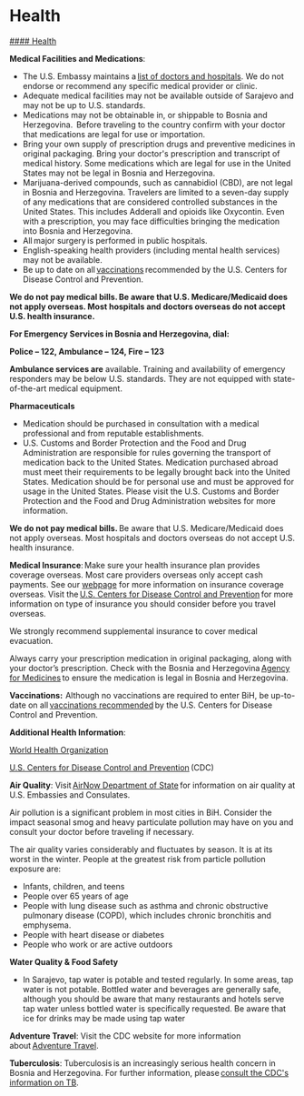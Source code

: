 # Health

[#### Health](javascript:void(0); "Health")

**Medical Facilities and Medications**:

* The U.S. Embassy maintains a [list of doctors and hospitals](https://ba.usembassy.gov/services/medical-assistance/). We do not endorse or recommend any specific medical provider or clinic.
* Adequate medical facilities may not be available outside of Sarajevo and may not be up to U.S. standards.
* Medications may not be obtainable in, or shippable to Bosnia and Herzegovina.  Before traveling to the country confirm with your doctor that medications are legal for use or importation.
* Bring your own supply of prescription drugs and preventive medicines in original packaging. Bring your doctor's prescription and transcript of medical history. Some medications which are legal for use in the United States may not be legal in Bosnia and Herzegovina.
* Marijuana-derived compounds, such as cannabidiol (CBD), are not legal in Bosnia and Herzegovina. Travelers are limited to a seven-day supply of any medications that are considered controlled substances in the United States. This includes Adderall and opioids like Oxycontin. Even with a prescription, you may face difficulties bringing the medication into Bosnia and Herzegovina.
* All major surgery is performed in public hospitals.
* English-speaking health providers (including mental health services) may not be available.
* Be up to date on all [vaccinations](https://wwwnc.cdc.gov/travel/destinations/list) recommended by the U.S. Centers for Disease Control and Prevention.

**We do not pay medical bills. Be aware that U.S. Medicare/Medicaid does not apply overseas. Most hospitals and doctors overseas do not accept U.S. health insurance.**

**For Emergency Services in Bosnia and Herzegovina, dial:**

**Police – 122, Ambulance – 124, Fire – 123**

**Ambulance services are** available. Training and availability of emergency responders may be below U.S. standards. They are not equipped with state-of-the-art medical equipment.

**Pharmaceuticals**

* Medication should be purchased in consultation with a medical professional and from reputable establishments.
* U.S. Customs and Border Protection and the Food and Drug Administration are responsible for rules governing the transport of medication back to the United States. Medication purchased abroad must meet their requirements to be legally brought back into the United States. Medication should be for personal use and must be approved for usage in the United States. Please visit the U.S. Customs and Border Protection and the Food and Drug Administration websites for more information.

**We do not pay medical bills.** Be aware that U.S. Medicare/Medicaid does not apply overseas. Most hospitals and doctors overseas do not accept U.S. health insurance.

**Medical Insurance**: Make sure your health insurance plan provides coverage overseas. Most care providers overseas only accept cash payments. See our [webpage](https://travel.state.gov/content/travel/en/international-travel/before-you-go/your-health-abroad/Insurance_Coverage_Overseas.html) for more information on insurance coverage overseas. Visit the [U.S. Centers for Disease Control and Prevention](https://wwwnc.cdc.gov/travel/page/insurance) for more information on type of insurance you should consider before you travel overseas.

We strongly recommend supplemental insurance to cover medical evacuation.

Always carry your prescription medication in original packaging, along with your doctor’s prescription. Check with the Bosnia and Herzegovina [Agency for Medicines](http://www.almbih.gov.ba/en/) to ensure the medication is legal in Bosnia and Herzegovina.

**Vaccinations:**  Although no vaccinations are required to enter BiH, be up-to-date on all [vaccinations recommended](https://wwwnc.cdc.gov/travel/destinations/traveler/none/bosnia-and-herzegovina) by the U.S. Centers for Disease Control and Prevention.

**Additional Health Information**:

[World Health Organization](https://www.who.int/countries/)

[U.S. Centers for Disease Control and Prevention](https://wwwnc.cdc.gov/travel/) (CDC)

**Air Quality**: Visit [AirNow Department of State](https://www.airnow.gov/international/us-embassies-and-consulates/) for information on air quality at U.S. Embassies and Consulates.

Air pollution is a significant problem in most cities in BiH. Consider the impact seasonal smog and heavy particulate pollution may have on you and consult your doctor before traveling if necessary.

The air quality varies considerably and fluctuates by season. It is at its worst in the winter. People at the greatest risk from particle pollution exposure are:

* Infants, children, and teens
* People over 65 years of age
* People with lung disease such as asthma and chronic obstructive pulmonary disease (COPD), which includes chronic bronchitis and emphysema.
* People with heart disease or diabetes
* People who work or are active outdoors

**Water Quality & Food Safety**

* In Sarajevo, tap water is potable and tested regularly. In some areas, tap water is not potable. Bottled water and beverages are generally safe, although you should be aware that many restaurants and hotels serve tap water unless bottled water is specifically requested. Be aware that ice for drinks may be made using tap water

**Adventure Travel**: Visit the CDC website for more information about [Adventure Travel](https://wwwnc.cdc.gov/travel/page/adventure).

**Tuberculosis**: Tuberculosis is an increasingly serious health concern in Bosnia and Herzegovina. For further information, please [consult the CDC's information on TB](https://wwwnc.cdc.gov/travel/diseases/tuberculosis).